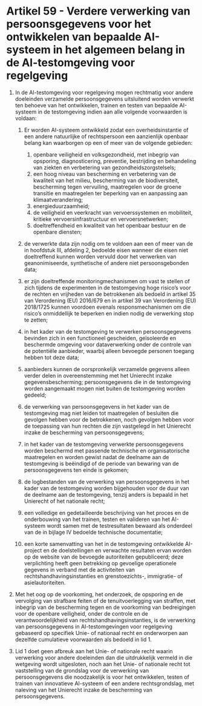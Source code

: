 # Artikel 59 - Verdere verwerking van persoonsgegevens voor het ontwikkelen van bepaalde AI-systeem in het algemeen belang in de AI-testomgeving voor regelgeving

1. In de AI-testomgeving voor regelgeving mogen rechtmatig voor andere doeleinden verzamelde persoonsgegevens uitsluitend worden verwerkt ten behoeve van het ontwikkelen, trainen en testen van bepaalde AI-systeem in de testomgeving indien aan alle volgende voorwaarden is voldaan:

      1. Er worden AI-systeem ontwikkeld zodat een overheidsinstantie of een andere natuurlijke of rechtspersoon een aanzienlijk openbaar belang kan waarborgen op een of meer van de volgende gebieden:

         1. openbare veiligheid en volksgezondheid, met inbegrip van opsporing, diagnosticering, preventie, bestrijding en behandeling van ziekten en verbetering van gezondheidszorgstelsels;
         2. een hoog niveau van bescherming en verbetering van de kwaliteit van het milieu, bescherming van de biodiversiteit, bescherming tegen vervuiling, maatregelen voor de groene transitie en maatregelen ter beperking van en aanpassing aan klimaatverandering;
         3. energieduurzaamheid;
         4. de veiligheid en veerkracht van vervoerssystemen en mobiliteit, kritieke vervoersinfrastructuur en vervoersnetwerken;
         5. doeltreffendheid en kwaliteit van het openbaar bestuur en de openbare diensten;

      2. de verwerkte data zijn nodig om te voldoen aan een of meer van de in hoofdstuk III, afdeling 2, bedoelde eisen wanneer die eisen niet doeltreffend kunnen worden vervuld door het verwerken van geanonimiseerde, synthetische of andere niet persoonsgebonden data;
      3. er zijn doeltreffende monitoringmechanismen om vast te stellen of zich tijdens de experimenten in de testomgeving hoge risico’s voor de rechten en vrijheden van de betrokkenen als bedoeld in artikel 35 van Verordening (EU) 2016/679 en in artikel 39 van Verordening (EU) 2018/1725 kunnen voordoen evenals responsmechanismen om die risico’s onmiddellijk te beperken en indien nodig de verwerking stop te zetten;
      4. in het kader van de testomgeving te verwerken persoonsgegevens bevinden zich in een functioneel gescheiden, geïsoleerde en beschermde omgeving voor dataverwerking onder de controle van de potentiële aanbieder, waarbij alleen bevoegde personen toegang hebben tot deze data;
      5. aanbieders kunnen de oorspronkelijk verzamelde gegevens alleen verder delen in overeenstemming met het Unierecht inzake gegevensbescherming; persoonsgegevens die in de testomgeving worden aangemaakt mogen niet buiten de testomgeving worden gedeeld;
      6. de verwerking van persoonsgegevens in het kader van de testomgeving mag niet leiden tot maatregelen of besluiten die gevolgen hebben voor de betrokkenen, noch gevolgen hebben voor de toepassing van hun rechten die zijn vastgelegd in het Unierecht inzake de bescherming van persoonsgegevens;
      7. in het kader van de testomgeving verwerkte persoonsgegevens worden beschermd met passende technische en organisatorische maatregelen en worden gewist nadat de deelname aan de testomgeving is beëindigd of de periode van bewaring van de persoonsgegevens ten einde is gekomen;
      8. de logbestanden van de verwerking van persoonsgegevens in het kader van de testomgeving worden bijgehouden voor de duur van de deelname aan de testomgeving, tenzij anders is bepaald in het Unierecht of het nationale recht;
      9. een volledige en gedetailleerde beschrijving van het proces en de onderbouwing van het trainen, testen en valideren van het AI-systeem wordt samen met de testresultaten bewaard als onderdeel van de in bijlage IV bedoelde technische documentatie;
      10. een korte samenvatting van het in de testomgeving ontwikkelde AI-project en de doelstellingen en verwachte resultaten ervan worden op de website van de bevoegde autoriteiten gepubliceerd; deze verplichting heeft geen betrekking op gevoelige operationele gegevens in verband met de activiteiten van rechtshandhavingsinstanties en grenstoezichts-, immigratie- of asielautoriteiten.

2. Met het oog op de voorkoming, het onderzoek, de opsporing en de vervolging van strafbare feiten of de tenuitvoerlegging van straffen, met inbegrip van de bescherming tegen en de voorkoming van bedreigingen voor de openbare veiligheid, onder de controle en de verantwoordelijkheid van rechtshandhavingsinstanties, is de verwerking van persoonsgegevens in AI-testomgevingen voor regelgeving gebaseerd op specifiek Unie- of nationaal recht en onderworpen aan dezelfde cumulatieve voorwaarden als bedoeld in lid 1.

3. Lid 1 doet geen afbreuk aan het Unie- of nationale recht waarin verwerking voor andere doeleinden dan die uitdrukkelijk vermeld in die wetgeving wordt uitgesloten, noch aan het Unie- of nationale recht tot vaststelling van de grondslag voor de verwerking van persoonsgegevens die noodzakelijk is voor het ontwikkelen, testen of trainen van innovatieve AI-systeem of een andere rechtsgrondslag, met naleving van het Unierecht inzake de bescherming van persoonsgegevens.
